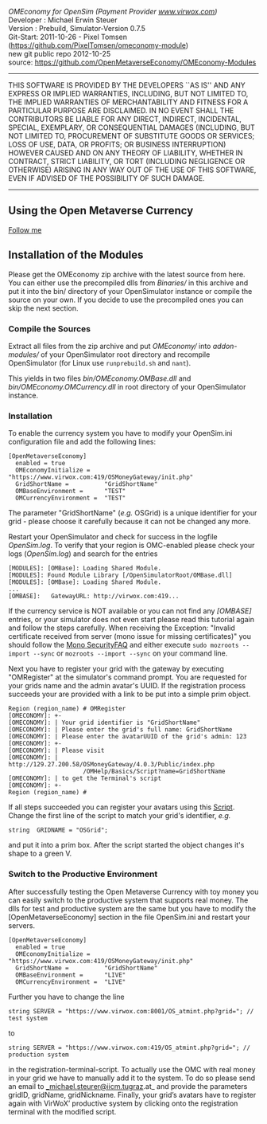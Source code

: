 *OMEconomy for OpenSim (Payment Provider www.virwox.com)*  
Developer : Michael Erwin Steuer  
Version : Prebuild, Simulator-Version 0.7.5  
Git-Start: 2011-10-26 - Pixel Tomsen (https://github.com/PixelTomsen/omeconomy-module)  
new git public repo 2012-10-25  
source: https://github.com/OpenMetaverseEconomy/OMEconomy-Modules   

****************************************************************************
THIS SOFTWARE IS PROVIDED BY THE DEVELOPERS ``AS IS'' AND ANY EXPRESS OR
IMPLIED WARRANTIES, INCLUDING, BUT NOT LIMITED TO, THE IMPLIED
WARRANTIES OF MERCHANTABILITY AND FITNESS FOR A PARTICULAR PURPOSE ARE
DISCLAIMED. IN NO EVENT SHALL THE CONTRIBUTORS BE LIABLE FOR ANY
DIRECT, INDIRECT, INCIDENTAL, SPECIAL, EXEMPLARY, OR CONSEQUENTIAL
DAMAGES (INCLUDING, BUT NOT LIMITED TO, PROCUREMENT OF SUBSTITUTE
GOODS OR SERVICES; LOSS OF USE, DATA, OR PROFITS; OR BUSINESS
INTERRUPTION) HOWEVER CAUSED AND ON ANY THEORY OF LIABILITY, WHETHER
IN CONTRACT, STRICT LIABILITY, OR TORT (INCLUDING NEGLIGENCE OR
OTHERWISE) ARISING IN ANY WAY OUT OF THE USE OF THIS SOFTWARE, EVEN IF
ADVISED OF THE POSSIBILITY OF SUCH DAMAGE.
*****************************************************************************


## Using the Open Metaverse Currency
  [Follow me](Docs/Register.md)

## Installation of the Modules

Please get the OMEconomy zip archive with the latest source from here. You can either use the precompiled dlls from _Binaries/_ in this archive and put it into the bin/ directory of your OpenSimulator instance or compile the source on your own. If you decide to use the precompiled ones you can skip the next section.

### Compile the Sources

Extract all files from the zip archive and put _OMEconomy/_ into _addon-modules/_ of your OpenSimulator root directory and recompile OpenSimulator (for Linux use `runprebuild.sh` and `nant`).
<!--
Change the configuration files _OMEconomy/prebuild.OMBase.xml_ and _OMEconomy/prebuild.OMCurrency.xml_ according to your OpenSimulator Version (either SEVEN\_THREE for OpenSimulator 0.7.3 or SEVEN\_FOUR for OpenSimulator 0.7.4)
-->
This yields in two files _bin/OMEconomy.OMBase.dll_ and _bin/OMEconomy.OMCurrency.dll_ in root directory of your OpenSimulator instance.

### Installation

To enable the currency system you have to modify your OpenSim.ini configuration file and add the following lines:

    [OpenMetaverseEconomy]
      enabled = true
      OMEconomyInitialize =    "https://www.virwox.com:419/OSMoneyGateway/init.php"
      GridShortName =          "GridShortName"
      OMBaseEnvironment =      "TEST"
      OMCurrencyEnvironment =  "TEST"

The parameter "GridShortName" (_e.g._ OSGrid) is a unique identifier for your grid - please choose it carefully because it can not be changed any more.

Restart your OpenSimulator and check for success in the logfile _OpenSim.log_. To verify that your region is OMC-enabled please check your logs (_OpenSim.log_) and search for the entries

    [MODULES]: [OMBase]: Loading Shared Module.
    [MODULES]: Found Module Library [/OpenSimulatorRoot/OMBase.dll]
    [MODULES]: [OMBase]: Loading Shared Module.
    ...
    [OMBASE]:   GatewayURL: http://virwox.com:419...

If the currency service is NOT available or you can not find any *[OMBASE]* entries, or your simulator does not even start please read this tutorial again and follow the steps carefully.
When receiving the Exception: "Invalid certificate received from server (mono issue for missing certificates)" you should follow the [Mono SecurityFAQ](http://www.mono-project.com/FAQ:_Security) and either execute `sudo mozroots --import --sync` or `mozroots --import --sync` on your command line.

Next you have to register your grid with the gateway by executing "OMRegister" at the simulator's command prompt. You are requested for your grids name and the admin avatar's UUID. If the registration process succeeds your are provided with a link to be put into a simple prim object.

    Region (region_name) # OMRegister
    [OMECONOMY]: +-
    [OMECONOMY]: | Your grid identifier is "GridShortName"
    [OMECONOMY]: | Please enter the grid's full name: GridShortName
    [OMECONOMY]: | Please enter the avatarUUID of the grid's admin: 123
    [OMECONOMY]: +-
    [OMECONOMY]: | Please visit
    [OMECONOMY]: |   http://129.27.200.58/OSMoneyGateway/4.0.3/Public/index.php
                         /OMHelp/Basics/Script?name=GridShortName
    [OMECONOMY]: | to get the Terminal's script
    [OMECONOMY]: +-
    Region (region_name) #

If all steps succeeded you can register your avatars using this [Script](./InworldScripts/OSgrid_TerminalScript.lsl). Change the first line of the script to match your grid's identifier, _e.g._

    string  GRIDNAME = "OSGrid";

and put it into a prim box. After the script started the object changes it's shape to a green V.

### Switch to the Productive Environment

After successfully testing the Open Metaverse Currency with toy money you can easily switch to the productive system that supports real money. The dlls for test and productive system are the same but you have to modify the [OpenMetaverseEconomy] section in the file OpenSim.ini and restart your servers.

    [OpenMetaverseEconomy]
      enabled = true
      OMEconomyInitialize =    "https://www.virwox.com:419/OSMoneyGateway/init.php"
      GridShortName =          "GridShortName"
      OMBaseEnvironment =      "LIVE"
      OMCurrencyEnvironment =  "LIVE"

Further you have to change the line

`string SERVER = "https://www.virwox.com:8001/OS_atmint.php?grid="; // test system`

to

`string SERVER = "https://www.virwox.com:419/OS_atmint.php?grid="; // production system`

in the registration-terminal-script. To actually use the OMC with real money in your grid we have to manually add it to the system. To do so please send an email to _michael.steurer@iicm.tugraz.at_ and provide the parameters gridID, gridName, gridNickname. Finally, your grid’s avatars have to register again with VirWoX’ productive system by clicking onto the registration terminal with the modified script.
